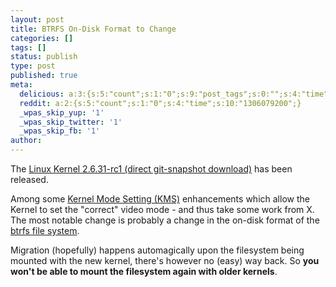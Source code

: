 ```yaml
---
layout: post
title: BTRFS On-Disk Format to Change
categories: []
tags: []
status: publish
type: post
published: true
meta:
  delicious: a:3:{s:5:"count";s:1:"0";s:9:"post_tags";s:0:"";s:4:"time";s:10:"1248107891";}
  reddit: a:2:{s:5:"count";s:1:"0";s:4:"time";s:10:"1306079200";}
  _wpas_skip_yup: '1'
  _wpas_skip_twitter: '1'
  _wpas_skip_fb: '1'
author: 
---
```

<p>The <a href="http://kernel.org/pub/linux/kernel/v2.6/snapshots/patch-2.6.31-rc1-git1.bz2">Linux Kernel 2.6.31-rc1 (direct git-snapshot download)</a> has been released.</p>
<p>Among some <a href="http://en.wikipedia.org/wiki/Mode-setting">Kernel Mode Setting (KMS)</a> enhancements which allow the Kernel to set the "correct" video mode - and thus take some work from X. The most notable change is probably a change in the on-disk format of the <a href="http://en.wikipedia.org/wiki/Btrfs">btrfs file system</a>.</p>
<p>Migration (hopefully) happens automagically upon the filesystem being mounted with the new kernel, there's however no (easy) way back. So <strong>you won't be able to mount the filesystem again with older kernels</strong>.</p>

